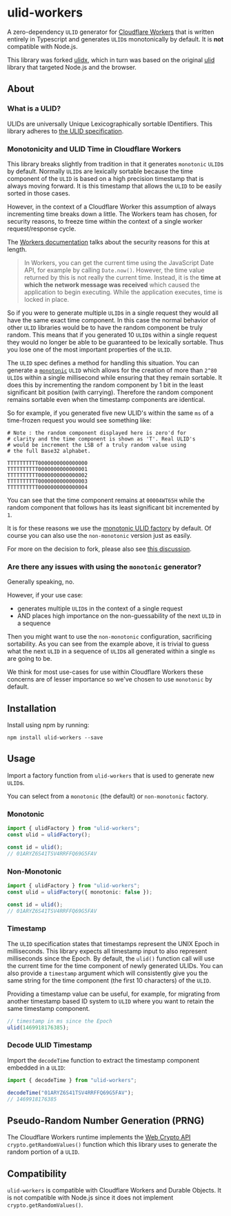 # ulid-workers

A zero-dependency `ULID` generator for [Cloudflare Workers](https://developers.cloudflare.com/workers/) that is written entirely in Typescript and generates `ULID`s monotonically by default. It is **not** compatible with Node.js.

This library was forked [ulidx](https://github.com/perry-mitchell/ulidx), which in turn was based on the original [ulid](https://github.com/ulid/javascript) library that targeted Node.js and the browser.

## About

### What is a ULID?

ULIDs are universally Unique Lexicographically sortable IDentifiers. This library adheres to [the ULID specification](https://github.com/ulid/spec).

### Monotonicity and ULID Time in Cloudflare Workers

This library breaks slightly from tradition in that it generates `monotonic` `ULID`s by default. Normally `ULID`s are lexically sortable because the time component of the `ULID` is based on a high precision timestamp that is always moving forward. It is this timestamp that allows the `ULID` to be easily sorted in those cases.

However, in the context of a Cloudflare Worker this assumption of always incrementing time breaks down a little. The Workers team has chosen, for security reasons, to freeze time within the context of a single worker request/response cycle.

The [Workers documentation](https://developers.cloudflare.com/workers/learning/security-model#step-1-disallow-timers-and-multi-threading) talks about the security reasons for this at length.

> In Workers, you can get the current time using the JavaScript Date API, for example by calling `Date.now()`. However, the time value returned by this is not really the current time. Instead, it is the **time at which the network message was received** which caused the application to begin executing. While the application executes, time is locked in place.

So if you were to generate multiple `ULID`s in a single request they would all have the same exact time component. In this case the normal behavior of other `ULID` libraries would be to have the random component be truly random. This means that if you generated 10 `ULID`s within a single request they would no longer be able to be guaranteed to be lexically sortable. Thus you lose one of the most important properties of the `ULID`.

The `ULID` spec defines a method for handling this situation. You can generate a [`monotonic`](https://github.com/ulid/spec#monotonicity) `ULID` which allows for the creation of more than `2^80` `ULID`s within a single millisecond while ensuring that they remain sortable. It does this by incrementing the random component by 1 bit in the least significant bit position (with carrying). Therefore the random component remains sortable even when the timestamp components are identical.

So for example, if you generated five new ULID's within the same `ms` of a time-frozen request you would see something like:

```text
# Note : the random component displayed here is zero'd for
# clarity and the time component is shown as 'T'. Real ULID's
# would be increment the LSB of a truly random value using
# the full Base32 alphabet.

TTTTTTTTTT0000000000000000
TTTTTTTTTT0000000000000001
TTTTTTTTTT0000000000000002
TTTTTTTTTT0000000000000003
TTTTTTTTTT0000000000000004
```

You can see that the time component remains at `00004WT65H` while the random component that follows has its least significant bit incremented by `1`.

It is for these reasons we use the [monotonic ULID factory](#monotonic-ulid-factory) by default. Of course you can also use the `non-monotonic` version just as easily.

For more on the decision to fork, please also see [this discussion](https://github.com/perry-mitchell/ulidx/pull/6#issuecomment-1003190116).

### Are there any issues with using the `monotonic` generator?

Generally speaking, no.

However, if your use case:

* generates multiple `ULID`s in the context of a single request
* AND places high importance on the non-guessability of the next `ULID` in a sequence

Then you might want to use the `non-monotonic` configuration, sacrificing sortability. As you can see from the example above, it is trivial to guess what the next `ULID` in a sequence of `ULID`s all generated within a single `ms` are going to be.

We think for most use-cases for use within Cloudflare Workers these concerns are of lesser importance so we've chosen to use `monotonic` by default.

## Installation

Install using npm by running:

```shell
npm install ulid-workers --save
```

## Usage

Import a factory function from `ulid-workers` that is used to generate new `ULID`s.

You can select from a `monotonic` (the default) or `non-monotonic` factory.

### Monotonic

```typescript
import { ulidFactory } from "ulid-workers";
const ulid = ulidFactory();

const id = ulid();
// 01ARYZ6S41TSV4RRFFQ69G5FAV
```

### Non-Monotonic

```typescript
import { ulidFactory } from "ulid-workers";
const ulid = ulidFactory({ monotonic: false });

const id = ulid();
// 01ARYZ6S41TSV4RRFFQ69G5FAV
```

### Timestamp

The `ULID` specification states that timestamps represent the UNIX Epoch in milliseconds. This library expects all timestamp input to also represent milliseconds since the Epoch. By default, the `ulid()` function call will use the current time for the time component of newly generated ULIDs. You can also provide a `timestamp` argument which will consistently give you the same string for the time component (the first 10 characters) of the `ULID`.

Providing a timestamp value can be useful, for example, for migrating from another timestamp based ID system to `ULID` where you want to retain the same timestamp component.

```typescript
// timestamp in ms since the Epoch
ulid(1469918176385);
```

### Decode ULID Timestamp

Import the `decodeTime` function to extract the timestamp component embedded in a `ULID`:

```typescript
import { decodeTime } from "ulid-workers";

decodeTime("01ARYZ6S41TSV4RRFFQ69G5FAV");
// 1469918176385
```

## Pseudo-Random Number Generation (PRNG)

The Cloudflare Workers runtime implements the [Web Crypto API](https://developers.cloudflare.com/workers/runtime-apis/web-crypto) `crypto.getRandomValues()` function which this library uses to generate the random portion of a `ULID`.

## Compatibility

`ulid-workers` is compatible with Cloudflare Workers and Durable Objects. It is not compatible with Node.js since it does not implement `crypto.getRandomValues()`.
